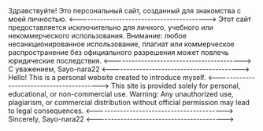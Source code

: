 <RUS>
Здравствуйте! Это персональный сайт, созданный для знакомства с моей личностью.
<----------------------------------------->
Этот сайт предоставляется исключительно для личного, учебного или некоммерческого использования.
Внимание: любое несанкционированное использование, плагиат или коммерческое распространение без официального разрешения может повлечь юридические последствия.
<----------------------------------------->
С уважением, Sayo-nara22
<----------------------------------------->


<ENG>
Hello! This is a personal website created to introduce myself.
<----------------------------------------->
This site is provided solely for personal, educational, or non-commercial use.
Warning: Any unauthorized use, plagiarism, or commercial distribution without official permission may lead to legal consequences.
<----------------------------------------->
Sincerely, Sayo-nara22  
<----------------------------------------->
